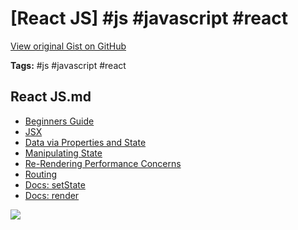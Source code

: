 # [React JS] #js #javascript #react

[View original Gist on GitHub](https://gist.github.com/Integralist/ddaab0ae0ee43b8c7c3e88b8cf6b88cd)

**Tags:** #js #javascript #react

## React JS.md

- [Beginners Guide](https://www.sitepoint.com/getting-started-react-beginners-guide/)
- [JSX](https://www.sitepoint.com/an-introduction-to-jsx/)
- [Data via Properties and State](https://www.sitepoint.com/working-with-data-in-react-properties-state/)
- [Manipulating State](https://www.sitepoint.com/work-with-and-manipulate-state-in-react/)
- [Re-Rendering Performance Concerns](https://www.sitepoint.com/optimizing-react-performance-stateless-components/)
- [Routing](https://reacttraining.com/react-router/core/guides/philosophy)
- [Docs: setState](https://reactjs.org/docs/react-component.html#setstate)
- [Docs: render](https://reactjs.org/docs/react-dom.html#render)

![](https://docs.google.com/drawings/d/e/2PACX-1vSSEEl5c8pkwYNRM8R4K7TVupaGC1bOShhe35Klf25XBXwA-FiydGylSljIUJpEOrhk5UxrMsgBTfS7/pub?w=884&amp;h=778)

